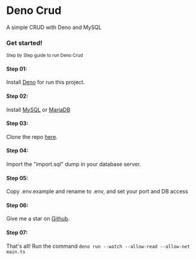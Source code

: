 # Deno Crud
 A simple CRUD with Deno and MySQL


### Get started!

<small>Step by Step guide to run Deno Crud</small>

#### Step 01:

Install [Deno](https://deno.land/#installation) for run this project.

#### Step 02:

Install [MySQL](https://dev.mysql.com/doc/mysql-installation-excerpt/5.7/en/) or [MariaDB](https://mariadb.com/kb/en/getting-installing-and-upgrading-mariadb/)

#### Step 03:

Clone the repo [here](https://github.com/AleejandroReyna/deno-crud).

#### Step 04:

Import the "import.sql" dump in your database server.

#### Step 05:

Copy .env.example and rename to .env, and set your port and DB access

#### Step 06:

Give me a star on [Github](https://github.com/AleejandroReyna/deno-crud).

#### Step 07:

That's all! Run the command `deno run --watch --allow-read --allow-net main.ts`